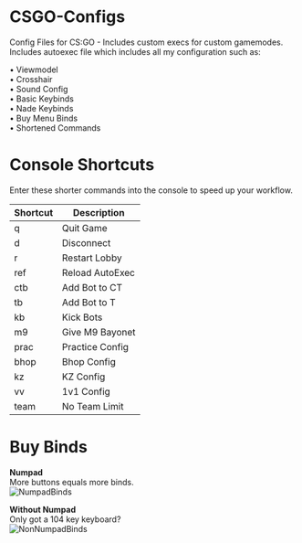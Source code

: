 # CSGO-Configs
Config Files for CS:GO - Includes custom execs for custom gamemodes.<br/>
Includes autoexec file which includes all my configuration such as:

  • Viewmodel          
  • Crosshair          
  • Sound Config       
  • Basic Keybinds     
  • Nade Keybinds      
  • Buy Menu Binds    
  • Shortened Commands

# Console Shortcuts
Enter these shorter commands into the console to speed up your workflow.

|Shortcut      |Description        |
| ------------ | ------------------ |
| q            | Quit Game          |
| d            | Disconnect         |
| r            | Restart Lobby      |
| ref          | Reload AutoExec    |
| ctb          | Add Bot to CT      |
| tb           | Add Bot to T       |
| kb           | Kick Bots          |
| m9           | Give M9 Bayonet    |
| prac         | Practice Config    |
| bhop         | Bhop Config        |
| kz           | KZ Config          |
| vv           | 1v1 Config         |
| team         | No Team Limit      |

  
# Buy Binds
**Numpad**<br/>
More buttons equals more binds.<br/>
![NumpadBinds](https://raw.githubusercontent.com/PINPAL/CSGO-Autoexec/master/readme/Binds.png)

**Without Numpad**<br/>
Only got a 104 key keyboard?<br/>
![NonNumpadBinds](https://raw.githubusercontent.com/PINPAL/CSGO-Autoexec/master/readme/BindsNumless.png)
